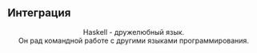 Интеграция
----------

<p align="center">Haskell - дружелюбный язык.<br/>Он рад командной работе с другими языками программирования.</p>
